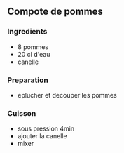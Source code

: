 ## Compote de pommes

### Ingredients

- 8 pommes
- 20 cl d'eau
- canelle

### Preparation

- eplucher et decouper les pommes


### Cuisson

- sous pression 4min
- ajouter la canelle
- mixer
